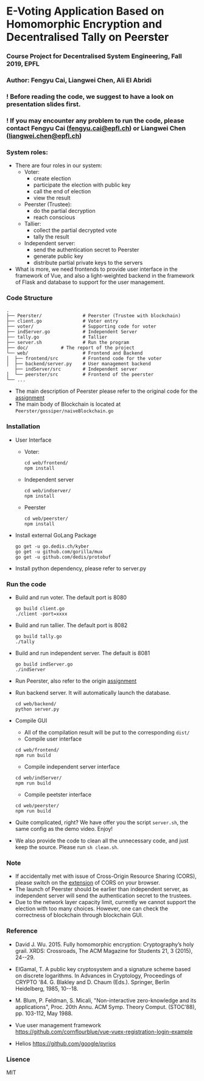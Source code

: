 # E-Voting Application Based on Homomorphic Encryption and Decentralised Tally on Peerster
### Course Project for Decentralised System Engineering, Fall 2019, EPFL


### Author: Fengyu Cai, Liangwei Chen, Ali EI Abridi

### ! Before reading the code, we suggest to have a look on presentation slides first.

### ! If you may encounter any problem to run the code, please contact Fengyu Cai (fengyu.cai@epfl.ch) or Liangwei Chen (liangwei.chen@epfl.ch)

### System roles:
- There are four roles in our system:
	- Voter:
		- create election
		- participate the election with public key
		- call the end of election
		- view the result
	- Peerster (Trustee):
		- do the partial decryption
		- reach conscious
	- Tallier:
		- collect the partial decrypted vote 
		- tally the result
	- Independent server:
		- send the authentication secret to Peerster
		- generate public key
		- distribute partial private keys to the servers
- What is more, we need frontends to provide user interface in the framework of Vue, and also a light-weighted backend in the framework of Flask and database to support for the user management.

### Code Structure
```
.
├── Peerster/               # Peerster (Trustee with blockchain)    
├── client.go               # Voter entry
├── voter/                  # Supporting code for voter
├── indServer.go            # Independent Server
├── tally.go                # Tallier    
├── server.sh               # Run the program 
├── doc/ 		    # The report of the project
└── web/                    # Frontend and Backend
│  ├── frontend/src         # Frontend code for the voter
│  ├── backend/server.py    # User management backend
   ├── indServer/src        # Independent server
│  └── peerster/src         # Frontend of the peerster
└── ...

```

- The main description of Peerster please refer to the original code for the [assignment](https://github.com/lchenbb/DecentralizedSystem)
- The main body of Blockchain is located at `Peerster/gossiper/naiveBlockchain.go`

### Installation
- User Interface
	- Voter:
		
		```
		cd web/frontend/
		npm install
		```
	
	- Independent server

		```
		cd web/indserver/
		npm install
		```
	
	- Peerster
		
		```
		cd web/peerster/
		npm install
		```

- Install external GoLang Package

	```
	go get -u go.dedis.ch/kyber
	go get -u github.com/gorilla/mux
	go get -u github.com/dedis/protobuf
	```

- Install python dependency, please refer to server.py

### Run the code
- Build and run voter. The default port is 8080
	
	```
	go build client.go
	./client -port=xxxx
	```

- Build and run tallier. The default port is 8082
	
	```
	go build tally.go
	./tally
	```
	
- Build and run independent server. The default is 8081
	
	```
	go build indServer.go
	./indServer
	```

- Run Peerster, also refer to the origin [assignment](https://github.com/lchenbb/DecentralizedSystem)
- Run backend server. It will automatically launch the database.

	```
	cd web/backend/
	python server.py
	```

- Compile GUI
	- All of the compilation result will be put to the corresponding `dist/`
	- Compile user interface
	
	```
	cd web/frontend/
	npm run build
	```
	
	- Compile independent server interface
	
	```
	cd web/indServer/
	npm run build
	``` 
	
	- Compile peetster interface
	
	```
	cd web/peerster/
	npm run build
	```

- Quite complicated, right? We have offer you the script `server.sh`, the same config as the demo video. Enjoy!
- We also provide the code to clean all the unnecessary code, and just keep the source. Please run `sh clean.sh`.


### Note
- If accidentally met with issue of Cross-Origin Resource Sharing (CORS), please  switch on the [extension](https://chrome.google.com/webstore/detail/allow-cors-access-control/lhobafahddgcelffkeicbaginigeejlf?hl=en) of CORS on your browser.
- The launch of Peerster should be earlier than independent server, as independent server will send the authentication secret to the trustees.
- Due to the network layer capacity limit, currently we cannot support the election with too many choices. However, one can check the correctness of blockchain through blockchain GUI.

### Reference
- David J. Wu. 2015. Fully homomorphic encryption: Cryptography’s holy grail. XRDS: Crossroads, The ACM Magazine for Students 21, 3 (2015), 24--29.

- ElGamal, T. A public key cryptosystem and a signature scheme based on discrete logarithms. In Advances in Cryptology, Proceedings of CRYPTO '84. G. Blakley and D. Chaum (Eds.). Springer, Berlin Heidelberg, 1985, 10--18.

- M. Blum, P. Feldman, S. Micali, "Non-interactive zero-knowledge and its applications", Proc. 20th Annu. ACM Symp. Theory Comput. (STOC’88), pp. 103-112, May 1988.

- Vue user management framework https://github.com/cornflourblue/vue-vuex-registration-login-example

- Helios https://github.com/google/pyrios


### Lisence
MIT
	
